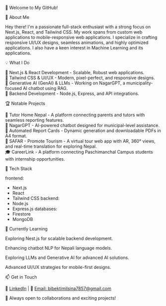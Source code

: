 🚀 Welcome to My GitHub!

👋 About Me

Hey there! I'm a passionate full-stack enthusiast with a strong focus on Next.js, React, and Tailwind CSS. My work spans from custom web applications to mobile-responsive web applications. I specialize in crafting responsive UI/UX designs, seamless animations, and highly optimized applications. I also have a keen interest in Machine Learning and its applications.

💡 What I Do

🔹 Next.js & React Development - Scalable, Robust web applications.  
🔹 Tailwind CSS & UI/UX - Modern, pixel-perfect, and responsive designs.  
🔹 Generative AI (GenAI) & LLMs - Working on NagarGPT, a municipality-focused AI chatbot using RAG.  
🔹 Backend Development - Node.js, Express, and API integrations.  

🏆 Notable Projects

🚀 Tutor Home Nepal - A platform connecting parents and tutors with seamless reporting features.  
🤖 NagarGPT - AI-powered chatbot designed for municipal-level assistance.  
📄 Automated Report Cards - Dynamic generation and downloadable PDFs in A4 format.  
🚀 SAFAR - Promote Tourism - A virtual tour web app with AR, 360° views, and real-time translation for exploring Nepal.  
🎓 CareerLink - A platform connecting Paschimanchal Campus students with internship opportunities.  

📌 Tech Stack

frontend:
  - Next.js
  - React
  - Tailwind CSS
backend:
  - Node.js
  - Express.js
databases:
  - Firestore
  - MongoDB

🌱 Currently Learning

Exploring Nest.js for scalable backend development.

Enhancing chatbot NLP for Nepali language models.

Exploring LLMs and Generative AI for advanced AI solutions.

Advanced UI/UX strategies for mobile-first designs.

📫 Get in Touch

💼 [LinkedIn](https://www.linkedin.com/in/bibek-timilsina-6a5477253) | 📧 [Email: bibektimilsina7857@gmail.com](mailto:bibektimilsina7857@gmail.com)

🚀 Always open to collaborations and exciting projects!